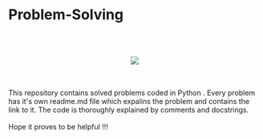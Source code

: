 # Problem-Solving
</br>
</br>
<p align="center">
<img src="https://external-content.duckduckgo.com/iu/?u=https%3A%2F%2Fmiro.medium.com%2Fmax%2F675%2F1*jC75L_39xstD_o7Vzkcbkg.png&f=1&nofb=1">
</p>
</br>
</br>
This repository contains solved problems coded in Python . Every problem has it's own readme.md file which expalins the problem and contains the link to it. The code is thoroughly explained by comments and docstrings. 
</br>
</br>
Hope it proves to be helpful !!! 
